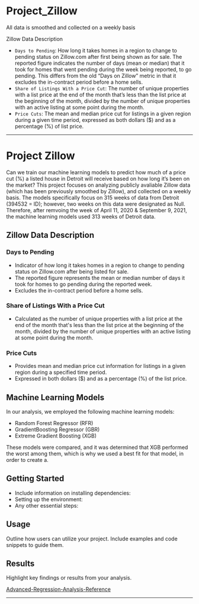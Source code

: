# Project_Zillow

All data is smoothed and collected on a weekly basis

Zillow Data Description
- `Days to Pending`: How long it takes homes in a region to change to pending status on Zillow.com after first being shown as for sale. The reported figure indicates the number of days (mean or median) that it took for homes that went pending during the week being reported, to go pending. This differs from the old “Days on Zillow” metric in that it excludes the in-contract period before a home sells.
- `Share of Listings With a Price Cut`: The number of unique properties with a list price at the end of the month that’s less than the list price at the beginning of the month, divided by the number of unique properties with an active listing at some point during the month.
- `Price Cuts`: The mean and median price cut for listings in a given region during a given time period, expressed as both dollars ($) and as a percentage (%) of list price.

---

# Project Zillow

Can we train our machine learning models to predict how much of a price cut (%) a listed house in Detroit will receive based on how long it’s been on the market? This project focuses on analyzing publicly avaliable Zillow data (which has been previously smoothed by Zillow), and collected on a weekly basis. The models specifically focus on 315 weeks of data from Detroit (394532 = ID); however, two weeks on this data were designated as Null. Therefore, after remvoing the week of April 11, 2020 & September 9, 2021, the machine learning models used 313 weeks of Detroit data. 

## Zillow Data Description

### Days to Pending
- Indicator of how long it takes homes in a region to change to pending status on Zillow.com after being listed for sale.
- The reported figure represents the mean or median number of days it took for homes to go pending during the reported week.
- Excludes the in-contract period before a home sells.

### Share of Listings With a Price Cut
- Calculated as the number of unique properties with a list price at the end of the month that's less than the list price at the beginning of the month, divided by the number of unique properties with an active listing at some point during the month.

### Price Cuts
- Provides mean and median price cut information for listings in a given region during a specified time period.
- Expressed in both dollars ($) and as a percentage (%) of the list price.

## Machine Learning Models

In our analysis, we employed the following machine learning models:

- Random Forest Regressor (RFR)
- GradientBoosting Regressor (GBR)
- Extreme Gradient Boosting (XGB)

These models were compared, and it was determined that XGB performed the worst among them, which is why we used a best fit for that model, in order to create a.

## Getting Started

- Include information on installing dependencies:
- Setting up the environment:
- Any other essential steps:

## Usage

Outline how users can utilize your project. Include examples and code snippets to guide them.

## Results

Highlight key findings or results from your analysis.

[Advanced-Regression-Analysis-Reference]

[Advanced-Regression-Analysis-Reference]: https://github.com/tatha04/Housing-Prices-Advanced-Regression-Techniques/blob/main/Housing.ipynb

---
